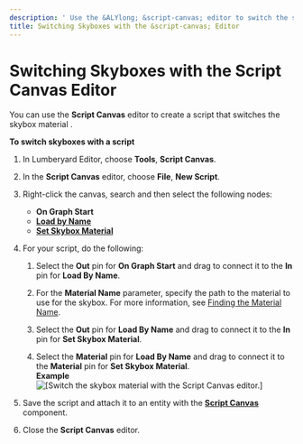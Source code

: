 ```yaml
---
description: ' Use the &ALYlong; &script-canvas; editor to switch the skybox. '
title: Switching Skyboxes with the &script-canvas; Editor
---
```

# Switching Skyboxes with the Script Canvas Editor<a name="sky-skyboxes-switch"></a>

You can use the **Script Canvas** editor to create a script that switches the skybox material \.

**To switch skyboxes with a script**

1. In Lumberyard Editor, choose **Tools**, **Script Canvas**\.

1. In the **Script Canvas** editor, choose **File**, **New Script**\.

1. Right\-click the canvas, search and then select the following nodes: 
   + **On Graph Start**
   + **[Load by Name](/docs/userguide/materials/load-by-name-node.md)**
   + **[Set Skybox Material](set-sky-box-material.md)**

1. For your script, do the following:

   1. Select the **Out** pin for **On Graph Start** and drag to connect it to the **In** pin for **Load By Name**\. 

   1. For the **Material Name** parameter, specify the path to the material to use for the skybox\. For more information, see [Finding the Material Name](finding-materials-by-name.md)\.

   1. Select the **Out** pin for **Load By Name** and drag to connect it to the **In** pin for **Set Skybox Material**\.

   1. Select the **Material** pin for **Load By Name** and drag to connect it to the **Material** pin for **Set Skybox Material**\.  
**Example**    
![\[Switch the skybox material with the Script Canvas editor.\]](/images/userguide/sky/scriptcanvasnodes/set-skybox-material-example-script.png)

1. Save the script and attach it to an entity with the **[Script Canvas](/docs/userguide/components/script-canvas.md)** component\. 

1. Close the **Script Canvas** editor\.